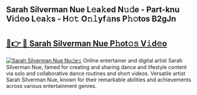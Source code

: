 ## Sarah Silverman Nue L𝚎a𝚔ed N𝚞𝚍e - Part-knu Vi𝚍𝚎o L𝚎a𝚔s - H𝚘𝚝 O𝚗𝚕yf𝚊ns P𝚑𝚘tos B2gJn

# <h2><a href="http://kf30hrj.oniu.top/?m=Sarah+Silverman+Nue">🔗👉 🔴 Sarah Silverman Nue P𝚑ot𝚘𝚜 V𝚒d𝚎o</a></h2>

[![Sarah Silverman Nue Nu𝚍e𝚜](https://i.imgur.com/0qMVB7G.gif)](http://kf30hrj.oniu.top/?m=Sarah+Silverman+Nue)
Online entertainer and digital artist Sarah Silverman Nue, famed for creating and sharing dance and lifestyle content via solo and collaborative dance routines and short videos. Versatile artist Sarah Silverman Nue, known for their remarkable abilities and achievements across various entertainment genres.  
